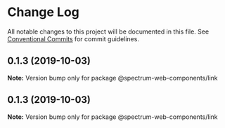 # Change Log

All notable changes to this project will be documented in this file.
See [Conventional Commits](https://conventionalcommits.org) for commit guidelines.

## 0.1.3 (2019-10-03)

**Note:** Version bump only for package @spectrum-web-components/link

## 0.1.3 (2019-10-03)

**Note:** Version bump only for package @spectrum-web-components/link
